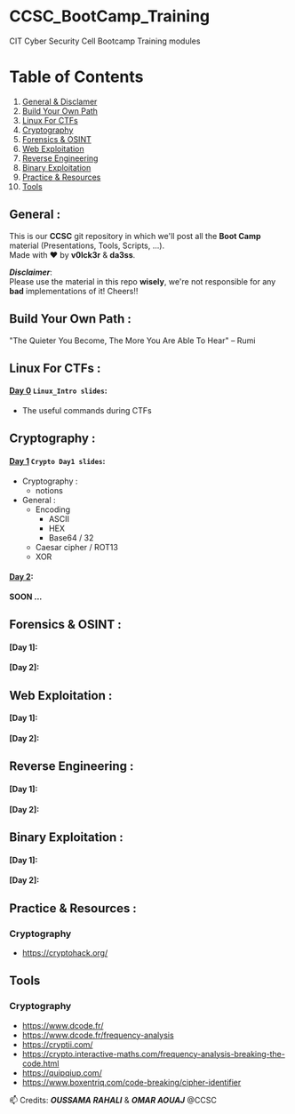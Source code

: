 # CCSC_BootCamp_Training
CIT Cyber Security Cell Bootcamp Training modules


# Table of Contents
1. [General & Disclamer](#general)
2. [Build Your Own Path](#build)
3. [Linux For CTFs](#linux)
4. [Cryptography](#crypto)
5. [Forensics & OSINT](#osint)
6. [Web Exploitation](#web)
7. [Reverse Engineering](#rev)
8. [Binary Exploitation](#pwn)
9. [Practice & Resources](#practice)
10. [Tools](#tools)

## General :<a name="general" />
This is our **CCSC** git repository in which we'll post all the **Boot Camp** material (Presentations, Tools, Scripts, ...). <br />
Made with :heart: by **v0lck3r** & **da3ss**.

***Disclaimer***: <br/>
Please use the material in this repo **wisely**, we're not responsible for any **bad** implementations of it! Cheers!!

## Build Your Own Path :<a name="build" />



"The Quieter You Become, The More You Are Able To Hear" – Rumi 

## Linux For CTFs :<a name="linux" />
#### [Day 0](https://github.com/v0lck3r/CCSC_BootCamp_Training/tree/main/Linux_Intro) `Linux_Intro slides`:

- The useful commands during CTFs

## Cryptography :<a name="crypto" />
#### [Day 1](https://github.com/v0lck3r/CCSC_BootCamp_Training/tree/main/Crypto/Day1) `Crypto Day1 slides`:

- Cryptography :
    - notions
- General :
    - Encoding
      - ASCII
      - HEX
      - Base64 / 32
    - Caesar cipher / ROT13
    - XOR

#### [Day 2]():

**SOON ...**

## Forensics & OSINT :<a name="osint" />
#### [Day 1]:
#### [Day 2]:
## Web Exploitation :<a name="web" />
#### [Day 1]:
#### [Day 2]:

## Reverse Engineering :<a name="rev" />
#### [Day 1]:
#### [Day 2]:
## Binary Exploitation :<a name="pwn" />
#### [Day 1]:
#### [Day 2]:


## Practice & Resources :<a name="practice" />

### Cryptography
-   https://cryptohack.org/


## Tools <a name="tools" />

### Cryptography
- https://www.dcode.fr/
- https://www.dcode.fr/frequency-analysis
- https://cryptii.com/
- https://crypto.interactive-maths.com/frequency-analysis-breaking-the-code.html
- https://quipqiup.com/
- https://www.boxentriq.com/code-breaking/cipher-identifier




📫 Credits: 
***OUSSAMA RAHALI*** & ***OMAR AOUAJ*** @CCSC
